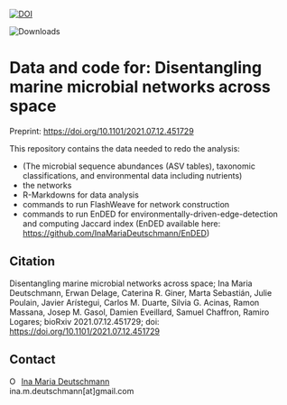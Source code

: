 [![DOI](https://zenodo.org/badge/383840721.svg)](https://zenodo.org/doi/10.5281/zenodo.10229951)

![Downloads](https://img.shields.io/github/downloads/InaMariaDeutschmann/GlobalNetworkMalaspinaHotmix/total?logo=Github&style=flat-square)

# Data and code for: Disentangling marine microbial networks across space

Preprint: https://doi.org/10.1101/2021.07.12.451729

This repository contains the data needed to redo the analysis:
- (The microbial sequence abundances (ASV tables), taxonomic classifications, and environmental data including nutrients)
- the networks
- R-Markdowns for data analysis 
- commands to run FlashWeave for network construction
- commands to run EnDED for environmentally-driven-edge-detection and computing Jaccard index (EnDED available here: https://github.com/InaMariaDeutschmann/EnDED)

## Citation
Disentangling marine microbial networks across space; Ina Maria Deutschmann, Erwan Delage, Caterina R. Giner, Marta Sebastián, Julie Poulain, Javier Arístegui, Carlos M. Duarte, Silvia G. Acinas, Ramon Massana, Josep M. Gasol, Damien Eveillard, Samuel Chaffron, Ramiro Logares; bioRxiv 2021.07.12.451729; doi: https://doi.org/10.1101/2021.07.12.451729

## Contact
<div itemscope itemtype="https://schema.org/Person"><a itemprop="sameAs" content="https://orcid.org/0000-0002-3512-261X" href="https://orcid.org/0000-0002-3512-261X" target="orcid.widget" rel="noopener noreferrer" style="vertical-align:top;"><img src="https://orcid.org/sites/default/files/images/orcid_16x16.png" style="width:1em;margin-right:.5em;" alt="ORCID iD icon">Ina Maria Deutschmann</a></div>
ina.m.deutschmann[at]gmail.com
